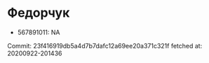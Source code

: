 # Федорчук
- 567891011: NA

Commit: 23f416919db5a4d7b7dafc12a69ee20a371c321f
 fetched at: 20200922-201436
